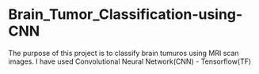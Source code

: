 # Brain_Tumor_Classification-using-CNN

The purpose of this project is to classify brain tumuros using MRI scan images. I have used Convolutional Neural Network(CNN) - Tensorflow(TF)

